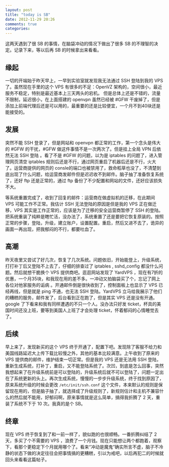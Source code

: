 ```yaml
---
layout: post
title: "today is SB"
date: 2012-11-29 20:26
comments: true
categories: 
---
```


这两天遇到了很 SB 的事情，在脑袋冲动的情况下做出了很多 SB 的不理智的决定。记录下来，等以后再 SB 的时候拿出来看看。

## 缘起

一切的开端始于昨天早上，一早到实验室就发现我无法通过 SSH 登陆到我的 VPS 了。虽然现在手里的这个 VPS 有很多的不足：OpenVZ 架构的，空间很小，最近服务不稳定，特别是最近基本上三天两头的宕机。 但是总体上还是不错的，流量不限制，延迟很小，在上面搭建的 openvpn 虽然已经被 #GFW 干废掉了，但是添加上前端代理后还是可以用的，最重要的还是比较便宜，一个月不到40块还是能接受的。

## 发展

突然不能 SSH 登录了，但是网站和 openvpn 都正常的工作，第一个念头是伟大的 #GFW 的干扰，#GFW 做这件事情不是一次两次了。但是挂上全局 VPN 后依然无法 SSH 登陆 。看了不是 #GFW 的问题，以为是 iptables 的问题了，进入管理网页清空 iptables 规则后还是不行，通过网页重启了机器后还是不行，火大了。运营商提供的网页的 consle的端口也被禁用了，救命稻草也没了，不清楚到底出现了什么问题，给运营商发邮件但是迟迟收不到邮件。脑子抽了准备恢复系统了，还好 ftp 还是正常的，通过 ftp 备份了不少配置和网站的文件，还好应该损失不大。

等系统重置完成了，收到了回复的邮件：运营商在做虚拟机的迁移，在此期间 VPS 可能工作不正常。我估计 SSH 无法登陆的原因是但是我的 VPS 正在做迁移，VPS 其实是工作正常的，应该是为了迁移的安全运营商暂停了 SSH 的登陆。把系统重装了纯粹是瞎忙活，没办法了，系统重置了还是要把它恢复原装的。按照正常的步骤，登陆，升级，建立账户，设置配置。重启，然后又进不去了，诡异的画面一再出现，把我郁闷的不行，都要吐血了。

## 高潮

昨天夜里又尝试了好几次，恢复了几次系统。问题依旧，开始能登上，升级系统，打打补丁后又登陆不上去了，仔细的排查过了 iptables , sshd_config 都没什么问题。然后就想干脆换个 VPS 提供商吧。逛逛网站发现了 YardVPS ，现在有7折的优惠，一个月35块，和我现在用的差不多。一冲动又拍脑袋买了个，忘记了网上各位对他家服务的诟病 。开通邮件倒是很快收到了，控制面板上也显示了 VPS 已经再线，但是就是 ping 不通，也无法 SSH 登陆。YardVPS 立马给我展示了他们的糟糕的服务，邮件发了，后台看到正在跑了，但是其实 VPS 还是没有开通。google 了下看来和我有同样遭遇的不只一个人。没办法只好发 ticket，杯具的美国时间还没上班，要等到美国人上班了才会处理 ticket，怀着郁闷的心情睡觉去了。

## 后续

早上来了，发现新买的这个 VPS 终于开通了，配置下吧。发现除了客服不给力和美国线路延迟大上传下载比较慢之外，其他的基本比较满意。上午收到了原来的 VPS 提供商的邮件，维护结束一切正常。但是我的 VPS 还是无法用 SSH 登陆，重新生成系统，打补丁，重启，又不能登陆系统了。次凹，到底是怎么回事，突然我想起来了在升级系统前是可以登陆的，升级系统后就不可以登陆了，问题一定出在了系统更新的头上。再次生成系统，慢慢的一步步升级系统，终于找到原因了，原来系统升级的时候会更改 `/etc/init/ssh.conf` 这个文件，本来默认的规则是保留现在用的，但是脑子抽了，就选择成了升级规则了，新规则估计和主机不兼容什么的然后就不能用，好郁闷啊，原来事情就是这么简单，搞得我折腾了 2 天，重装了系统不下于 10 次。我真的是个 SB。

## 终章

现在 VPS 终于恢复到了和一前一样了，貌似跑的也很顺畅。一番折腾纠结了 2 天，多买了个不需要的 VPS ，浪费了一个月钱。现在只能想让两个都跑着，观察下，看那个更稳定下个月就用哪个了。看来“冲动是魔鬼”确实所言不虚，脑子不冷静的状态下做的决定往往会把事情搞的更糟糕，引以为戒吧，以后再犯二的时候就回头来看看这篇帖子。




